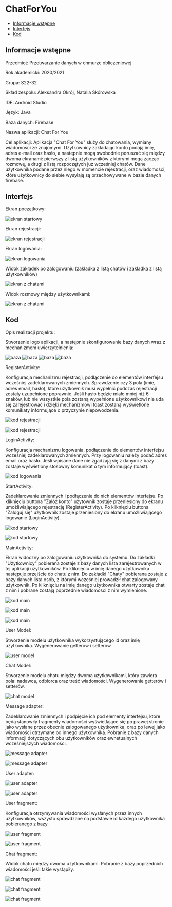 # ChatForYou

* [Informacje wstępne](#Informacjewstępne)
* [Interfejs](#Interfejs)
* [Kod](#Kod)

## Informacje wstępne

Przedmiot: Przetwarzanie danych w chmurze obliczeniowej

Rok akademicki: 2020/2021

Grupa: S22-32

Skład zespołu: Aleksandra Okrój, Natalia Skórowska 

IDE: Android Studio

Język: Java

Baza danych: Firebase

Nazwa aplikacji: Chat For You

Cel aplikacji: Aplikacja "Chat For You" służy do chatowania, wymiany wiadomości ze znajomymi. Użytkownicy zakładając konto podają imię, adres e-mail oraz hasło, a następnie mogą swobodnie poruszać się między dwoma ekranami: pierwszy z listą użytkowników z którymi mogą zacząć rozmowę, a drugi z listą rozpoczętych już wcześniej chatów. Dane użytkownika podane przez niego w momencie rejestracji, oraz wiadomości, które użytkownicy do siebie wysyłają są przechowywane w bazie danych firebase.

## Interfejs

Ekran początkowy:

![ekran startowy](./ReadmeIMG/startowy.png)

Ekran rejestracji:

![ekran rejestracji](./ReadmeIMG/rejestracja.png)

Ekran logowania:

![ekran logowania](./ReadmeIMG/logowanie.png)

Widok zakładek po zalogowaniu (zakładka z listą chatów i zakładka z listą użytkowników)

![ekran z chatami](./ReadmeIMG/chaty.jpg)


Widok rozmowy między użytkownikami:

![ekran z chatami](./ReadmeIMG/rozmowa.jpg)

 ## Kod 
Opis realizacji projektu:
 
 Stworzenie logo aplikacji, a następnie skonfigurowanie bazy danych wraz z mechanizmem uwierzytelnienia:
 
 ![baza](./ReadmeIMG/baza1.jpg)
 ![baza](./ReadmeIMG/baza2.jpg)
 ![baza](./ReadmeIMG/baza3.jpg)
 ![baza](./ReadmeIMG/baza4.jpg)
 
 RegisterActivity:
 
 Konfiguracja mechanizmu rejestracji, podłączenie do elementów interfejsu wcześniej zadeklarowanych zmiennych. Sprawdzenie czy 3 pola (imie, adres email, hasło), które użytkownik musi wypełnić podczas rejestracji zostały uzupełnione poprawnie. Jeśli hasło będzie miało mniej niż 6 znaków, lub nie wszystkie pola zostaną wypełnione użytkownikowi nie uda się zarejestrować i dzięki mechanizmowi toast zostaną wyświetlone komunikaty informujące o przyczynie niepowodzenia.

![kod rejestracji](./ReadmeIMG/rejestracjakod1.jpg)

![kod rejestracji](./ReadmeIMG/rejestracja2kod.jpg)

LoginActivity:

Konfiguracja mechanizmu logowania, podłączenie do elementów interfejsu wcześniej zadeklarowanych zmiennych. Przy logowaniu należy podać adres email oraz hasło. Jeśli wpisane dane nie zgadzają się z danymi z bazy zostaje wyświetlony stosowny komunikat o tym informujący (toast).

![kod logowania](./ReadmeIMG/logowaniekod.jpg)

StartActivity:

Zadeklarowanie zmiennych i podłączenie do nich elementów interfejsu. Po kliknięciu buttona "Załóż konto" użytownik zostaje przeniesiony do ekranu umożliwiającego rejestrację (RegisterActivity). Po kliknięciu buttona "Zaloguj się" użytkownik zostaje przeniesiony do ekranu umożliwiającego logowanie (LoginActivity).

![kod startowy](./ReadmeIMG/Startkod.jpg)

![kod startowy](./ReadmeIMG/startkod2.jpg)

MainActivity:

Ekran widoczny po zalogowaniu użytkownika do systemu. Do zakładki "Użytkownicy" pobierana zostaje z bazy danych lista zarejestrowanych w tej aplikacji użytkowników. Po kliknięciu w imię danego użytkownika następuje przejście do chatu z nim. Do zakładki "Chaty" pobierana zostaje z bazy danych lista osób, z którymi wcześniej prowadził chat zalogowany użytkownik. Po kliknięciu na imię danego użytkownika otwarty zostaje chat z nim i pobrane zostają poprzednie wiadomości z nim wymienione.

![kod main](./ReadmeIMG/mainkod1.jpg)

![kod main](./ReadmeIMG/mainkod2.jpg)

![kod main](./ReadmeIMG/mainkod3.jpg)

User Model:

Stworzenie modelu użytkownika wykorzystującego id oraz imię użytkownika. Wygenerowanie getterów i setterów.

![user model](./ReadmeIMG/usermodel.jpg)

Chat Model:

Stworzenie modelu chatu między dwoma użytkownikami, który zawiera pola: nadawca, odbiorca oraz treść wiadomości. Wygenerowanie getterów i setterów.

![chat model](./ReadmeIMG/chatmodel.jpg)

Message adapter:

Zadeklarowanie zmiennych i podpięcie ich pod elementy interfejsu, które będą stanowiły fragmenty wiadomości wyświetlające się po prawej stronie jako wysłane przez obecnie zalogowanego użytkownika, oraz po lewej jako wiadomości otrzymane od innego użytkownika. Pobranie z bazy danych informacji dotyczących obu użytkowników oraz ewnetualnych wcześniejszych wiadomości.

![message adapter](./ReadmeIMG/msgadapter1.jpg)

![message adapter](./ReadmeIMG/msgadapter2.jpg)

User adapter:

![user adapter](./ReadmeIMG/useradapter.jpg)

![user adapter](./ReadmeIMG/useradapter2.jpg)

User fragment:
 
 Konfiguracja otrzymywania wiadomości wysłanych przez innych użytkowników, wszysto sprawdzane na podstawie id każdego użytkownika pobieranego z bazy.

![user fragment](./ReadmeIMG/userfrag1.jpg)

![user fragment](./ReadmeIMG/userfrag2.jpg)


Chat fragment:

Widok chatu między dwoma użytkownikami. Pobranie z bazy poprzednich wiadomości jeśli takie wystąpiły.

![chat fragment](./ReadmeIMG/chatfrag1.jpg)

![chat fragment](./ReadmeIMG/chatfrag2.jpg)

![chat fragment](./ReadmeIMG/chatfrag3.jpg)





